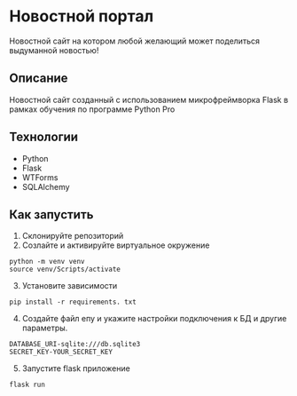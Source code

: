 # Новостной портал

Новостной сайт на котором любой желающий может поделиться выдуманной новостью!

## Описание
Новостной сайт созданный с использованием микрофреймворка Flask в рамках обучения по программе Python Pro

## Технологии
* Python
* Flask
* WTForms
* SQLAlchemy

## Как запустить

1. Склонируйте репозиторий
2. Созлайте и активируйте виртуальное окружение
```comandline
python -m venv venv
source venv/Scripts/activate
```
3. Установите зависимости
```comandline
pip install -r requirements. txt
```
4. Создайте файл епу и укажите настройки подключения к БД и другие параметры.
```comandline
DATABASE_URI-sqlite:///db.sqlite3
SECRET_KEY-YOUR_SECRET_KEY
```
5. Запустите flask приложение
```comandline
flask run
```